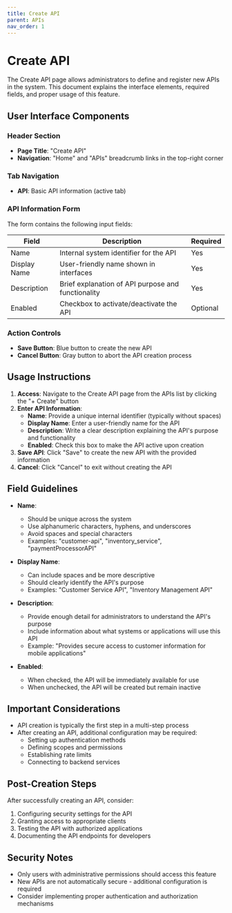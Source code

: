 ```yaml
---
title: Create API
parent: APIs
nav_order: 1
---
```


# Create API

The Create API page allows administrators to define and register new APIs in the system. This document explains the interface elements, required fields, and proper usage of this feature.

## User Interface Components

### Header Section
- **Page Title**: "Create API"
- **Navigation**: "Home" and "APIs" breadcrumb links in the top-right corner

### Tab Navigation
- **API**: Basic API information (active tab)

### API Information Form
The form contains the following input fields:

| Field | Description | Required |
|-------|-------------|----------|
| Name | Internal system identifier for the API | Yes |
| Display Name | User-friendly name shown in interfaces | Yes |
| Description | Brief explanation of API purpose and functionality | Yes |
| Enabled | Checkbox to activate/deactivate the API | Optional |

### Action Controls
- **Save Button**: Blue button to create the new API
- **Cancel Button**: Gray button to abort the API creation process

## Usage Instructions

1. **Access**: Navigate to the Create API page from the APIs list by clicking the "+ Create" button
2. **Enter API Information**:
   - **Name**: Provide a unique internal identifier (typically without spaces)
   - **Display Name**: Enter a user-friendly name for the API
   - **Description**: Write a clear description explaining the API's purpose and functionality
   - **Enabled**: Check this box to make the API active upon creation
3. **Save API**: Click "Save" to create the new API with the provided information
4. **Cancel**: Click "Cancel" to exit without creating the API

## Field Guidelines

- **Name**: 
  - Should be unique across the system
  - Use alphanumeric characters, hyphens, and underscores
  - Avoid spaces and special characters
  - Examples: "customer-api", "inventory_service", "paymentProcessorAPI"

- **Display Name**:
  - Can include spaces and be more descriptive
  - Should clearly identify the API's purpose
  - Examples: "Customer Service API", "Inventory Management API"

- **Description**:
  - Provide enough detail for administrators to understand the API's purpose
  - Include information about what systems or applications will use this API
  - Example: "Provides secure access to customer information for mobile applications"

- **Enabled**:
  - When checked, the API will be immediately available for use
  - When unchecked, the API will be created but remain inactive

## Important Considerations

- API creation is typically the first step in a multi-step process
- After creating an API, additional configuration may be required:
  - Setting up authentication methods
  - Defining scopes and permissions
  - Establishing rate limits
  - Connecting to backend services

## Post-Creation Steps

After successfully creating an API, consider:
1. Configuring security settings for the API
2. Granting access to appropriate clients
3. Testing the API with authorized applications
4. Documenting the API endpoints for developers

## Security Notes

- Only users with administrative permissions should access this feature
- New APIs are not automatically secure - additional configuration is required
- Consider implementing proper authentication and authorization mechanisms